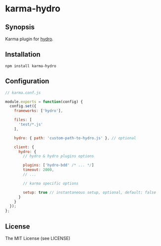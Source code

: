 # karma-hydro

## Synopsis

Karma plugin for [hydro](https://github.com/hydrojs/hydro).

## Installation

```
npm install karma-hydro
```

## Configuration

```js
// karma.conf.js

module.exports = function(config) {
  config.set({
    frameworks: ['hydro'],

    files: [
      'test/*.js'
    ],

    hydro: { path: 'custom-path-to-hydro.js' }, // optional

    client: {
      hydro: {
        // hydro & hydro plugins options

        plugins: ['hydro-bdd' /* ... */]
        timeout: 2000,
        // ...

        // karma specific options

        setup: true // instantaneous setup, optional, default: false
      }
    }
  });
};
```

## License

The MIT License (see LICENSE)
